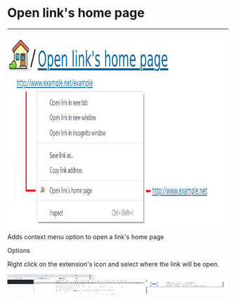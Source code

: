 # Open link's home page

---

<img src="https://github.com/MrLuxan/OpenLinksHomePage/blob/main/docs/Title.png?raw=true" alt="AppIamge" width="960px" height="433xpx">

Adds context menu option to open a link's home page

Options

Right click on the extension's icon and select where the link will be open.

<img src="https://github.com/MrLuxan/OpenLinksHomePage/blob/main/docs/Options.png?raw=true" alt="Options" width="565px" height="47xpx">